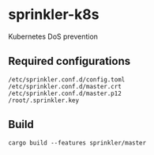 # sprinkler-k8s
Kubernetes DoS prevention

## Required configurations

```
/etc/sprinkler.conf.d/config.toml
/etc/sprinkler.conf.d/master.crt
/etc/sprinkler.conf.d/master.p12
/root/.sprinkler.key
```

## Build

```
cargo build --features sprinkler/master
```